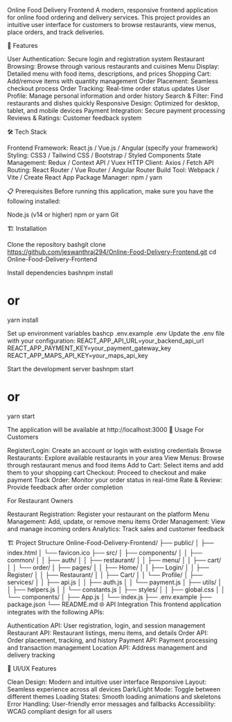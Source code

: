 Online Food Delivery Frontend
A modern, responsive frontend application for online food ordering and delivery services. This project provides an intuitive user interface for customers to browse restaurants, view menus, place orders, and track deliveries.


🚀 Features

User Authentication: Secure login and registration system
Restaurant Browsing: Browse through various restaurants and cuisines
Menu Display: Detailed menu with food items, descriptions, and prices
Shopping Cart: Add/remove items with quantity management
Order Placement: Seamless checkout process
Order Tracking: Real-time order status updates
User Profile: Manage personal information and order history
Search & Filter: Find restaurants and dishes quickly
Responsive Design: Optimized for desktop, tablet, and mobile devices
Payment Integration: Secure payment processing
Reviews & Ratings: Customer feedback system

🛠️ Tech Stack

Frontend Framework: React.js / Vue.js / Angular (specify your framework)
Styling: CSS3 / Tailwind CSS / Bootstrap / Styled Components
State Management: Redux / Context API / Vuex
HTTP Client: Axios / Fetch API
Routing: React Router / Vue Router / Angular Router
Build Tool: Webpack / Vite / Create React App
Package Manager: npm / yarn

📋 Prerequisites
Before running this application, make sure you have the following installed:

Node.js (v14 or higher)
npm or yarn
Git

🏗️ Installation

Clone the repository
bashgit clone https://github.com/jeswanthraj294/Online-Food-Delivery-Frontend.git
cd Online-Food-Delivery-Frontend

Install dependencies
bashnpm install
# or
yarn install

Set up environment variables
bashcp .env.example .env
Update the .env file with your configuration:
REACT_APP_API_URL=your_backend_api_url
REACT_APP_PAYMENT_KEY=your_payment_gateway_key
REACT_APP_MAPS_API_KEY=your_maps_api_key

Start the development server
bashnpm start
# or
yarn start


The application will be available at http://localhost:3000
📱 Usage
For Customers

Register/Login: Create an account or login with existing credentials
Browse Restaurants: Explore available restaurants in your area
View Menus: Browse through restaurant menus and food items
Add to Cart: Select items and add them to your shopping cart
Checkout: Proceed to checkout and make payment
Track Order: Monitor your order status in real-time
Rate & Review: Provide feedback after order completion

For Restaurant Owners

Restaurant Registration: Register your restaurant on the platform
Menu Management: Add, update, or remove menu items
Order Management: View and manage incoming orders
Analytics: Track sales and customer feedback

🏗️ Project Structure
Online-Food-Delivery-Frontend/
├── public/
│   ├── index.html
│   └── favicon.ico
├── src/
│   ├── components/
│   │   ├── common/
│   │   ├── auth/
│   │   ├── restaurant/
│   │   ├── menu/
│   │   ├── cart/
│   │   └── order/
│   ├── pages/
│   │   ├── Home/
│   │   ├── Login/
│   │   ├── Register/
│   │   ├── Restaurant/
│   │   ├── Cart/
│   │   └── Profile/
│   ├── services/
│   │   ├── api.js
│   │   ├── auth.js
│   │   └── payment.js
│   ├── utils/
│   │   ├── helpers.js
│   │   └── constants.js
│   ├── styles/
│   │   ├── global.css
│   │   └── components/
│   ├── App.js
│   └── index.js
├── .env.example
├── package.json
└── README.md
🌐 API Integration
This frontend application integrates with the following APIs:

Authentication API: User registration, login, and session management
Restaurant API: Restaurant listings, menu items, and details
Order API: Order placement, tracking, and history
Payment API: Payment processing and transaction management
Location API: Address management and delivery tracking

🎨 UI/UX Features

Clean Design: Modern and intuitive user interface
Responsive Layout: Seamless experience across all devices
Dark/Light Mode: Toggle between different themes
Loading States: Smooth loading animations and skeletons
Error Handling: User-friendly error messages and fallbacks
Accessibility: WCAG compliant design for all users
